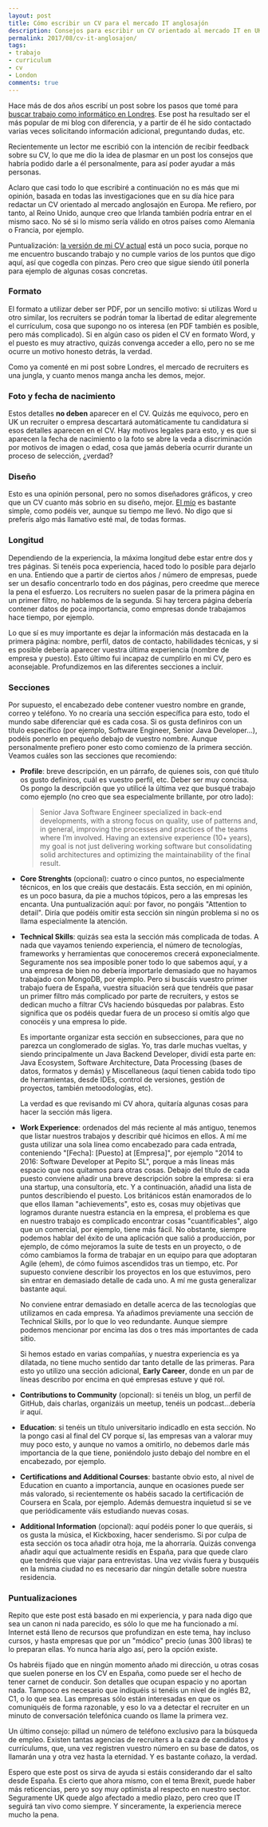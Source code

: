 ```yaml
---
layout: post
title: Cómo escribir un CV para el mercado IT anglosajón
description: Consejos para escribir un CV orientado al mercado IT en UK e Irlanda
permalink: 2017/08/cv-it-anglosajon/
tags:
- trabajo
- curriculum
- cv
- London
comments: true
---
```


Hace más de dos años escribí un post sobre los pasos que tomé para [buscar trabajo como informático en Londres](/2015/04/trabajo-londres/). Ese post ha resultado ser el más popular de mi blog con diferencia, y a partir de él he sido contactado varias veces solicitando información adicional, preguntando dudas, etc.

Recientemente un lector me escribió con la intención de recibir feedback sobre su CV, lo que me dio la idea de plasmar en un post los consejos que habría podido darle a él personalmente, para así poder ayudar a más personas.

<!--break-->

Aclaro que casi todo lo que escribiré a continuación no es más que mi opinión, basada en todas las investigaciones que en su día hice para redactar un CV orientado al mercado anglosajón en Europa. Me refiero, por tanto, al Reino Unido, aunque creo que Irlanda también podría entrar en el mismo saco. No sé si lo mismo sería válido en otros países como Alemania o Francia, por ejemplo.

Puntualización: [la versión de mi CV actual](http://raulavila.com/public/CV_Raul_Avila.pdf) está un poco sucia, porque no me encuentro buscando trabajo y no cumple varios de los puntos que digo aquí, así que cogedla con pinzas. Pero creo que sigue siendo útil ponerla para ejemplo de algunas cosas concretas.

### Formato

El formato a utilizar deber ser PDF, por un sencillo motivo: si utilizas Word u otro similar, los recruiters se podrán tomar la libertad de editar alegremente el currículum, cosa que supongo no os interesa (en PDF también es posible, pero más complicado). Si en algún caso os piden el CV en formato Word, y el puesto es muy atractivo, quizás convenga acceder a ello, pero no se me ocurre un motivo honesto detrás, la verdad.

Como ya comenté en mi post sobre Londres, el mercado de recruiters es una jungla, y cuanto menos manga ancha les demos, mejor.

### Foto y fecha de nacimiento

Estos detalles **no deben** aparecer en el CV. Quizás me equivoco, pero en UK un recruiter o empresa descartará automáticamente tu candidatura si esos detalles aparecen en el CV. Hay motivos legales para esto, y es que si aparecen la fecha de nacimiento o la foto se abre la veda a discriminación por motivos de imagen o edad, cosa que jamás debería ocurrir durante un proceso de selección, ¿verdad?

### Diseño

Esto es una opinión personal, pero no somos diseñadores gráficos, y creo que un CV cuanto más sobrio en su diseño, mejor. [El mío](http://raulavila.com/public/CV_Raul_Avila.pdf) es bastante simple, como podéis ver, aunque su tiempo me llevó. No digo que si preferís algo más llamativo esté mal, de todas formas.

### Longitud

Dependiendo de la experiencia, la máxima longitud debe estar entre dos y tres páginas. Si tenéis poca experiencia, haced todo lo posible para dejarlo en una. Entiendo que a partir de ciertos años / número de empresas, puede ser un desafío concentrarlo todo en dos páginas, pero creedme que merece la pena el esfuerzo. Los recruiters no suelen pasar de la primera página en un primer filtro, no hablemos de la segunda. Si hay tercera página debería contener datos de poca importancia, como empresas donde trabajamos hace tiempo, por ejemplo.

Lo que sí es muy importante es dejar la información más destacada en la primera página: nombre, perfil, datos de contacto, habilidades técnicas, y si es posible debería aparecer vuestra última experiencia (nombre de empresa y puesto). Esto último fui incapaz de cumplirlo en mi CV, pero es aconsejable. Profundizemos en las diferentes secciones a incluir.

### Secciones

Por supuesto, el encabezado debe contener vuestro nombre en grande, correo y teléfono. Yo no crearía una sección específica para esto, todo el mundo sabe diferenciar qué es cada cosa. Si os gusta definiros con un título específico (por ejemplo, Software Engineer, Senior Java Developer...), podéis ponerlo en pequeño debajo de vuestro nombre. Aunque personalmente prefiero poner esto como comienzo de la primera sección. Veamos cuáles son las secciones que recomiendo:

* **Profile**: breve descripción, en un párrafo, de quienes sois, con qué título os gusto definiros, cuál es vuestro perfil, etc. Deber ser muy concisa. Os pongo la descripción que yo utilicé la última vez que busqué trabajo como ejemplo (no creo que sea especialmente brillante, por otro lado):
  > Senior Java Software Engineer specialized in back-end developments, with a strong focus on quality, use of patterns and, in general, improving the processes and practices of the teams where I’m involved. Having an extensive experience (10+ years), my goal is not just delivering working software but consolidating solid architectures and optimizing the maintainability of the final result.

* **Core Strenghts** (opcional): cuatro o cinco puntos, no especialmente técnicos, en los que creáis que destacáis. Esta sección, en mi opinión, es un poco basura, da pie a muchos tópicos, pero a las empresas les encanta. Una puntualización aquí: por favor, no pongáis "Attention to detail". Diría que podéis omitir esta sección sin ningún problema si no os llama especialmente la atención.

* **Technical Skills**: quizás sea esta la sección más complicada de todas. A nada que vayamos teniendo experiencia, el número de tecnologías, frameworks y herramientas que conoceremos crecerá exponecialmente. Seguramente nos sea imposible poner todo lo que sabemos aquí, y a una empresa de bien no debería importarle demasiado que no hayamos trabajado con MongoDB, por ejemplo. Pero si buscáis vuestro primer trabajo fuera de España, vuestra situación será que tendréis que pasar un primer filtro más complicado por parte de recruiters, y estos se dedican mucho a filtrar CVs haciendo búsquedas por palabras. Esto significa que os podéis quedar fuera de un proceso si omitís algo que conocéis y una empresa lo pide.

  Es importante organizar esta sección en subsecciones, para que no parezca un conglomerado de siglas. Yo, tras darle muchas vueltas, y siendo principalmente un Java Backend Developer, dividí esta parte en: Java Ecosystem, Software Architecture, Data Processing (bases de datos, formatos y demás) y Miscellaneous (aquí tienen cabida todo tipo de herramientas, desde IDEs, control de versiones, gestión de proyectos, también metoodologías, etc).

  La verdad es que revisando mi CV ahora, quitaría algunas cosas para hacer la sección más ligera.

* **Work Experience**: ordenados del más reciente al más antiguo, tenemos que listar nuestros trabajos y describir qué hicimos en ellos. A mí me gusta utilizar una sola línea como encabezado para cada entrada, conteniendo "[Fecha]: [Puesto] at [Empresa]", por ejemplo "2014 to 2016: Software Developer at Pepito SL", porque a más líneas más espacio que nos quitamos para otras cosas. Debajo del título de cada puesto conviene añadir una breve descripción sobre la empresa: si era una startup, una consultoría, etc. Y a continuación, añadid una lista de puntos describiendo el puesto. Los británicos están enamorados de lo que ellos llaman "achievements", esto es, cosas muy objetivas que logramos durante nuestra estancia en la empresa, el problema es que en nuestro trabajo es complicado encontrar cosas "cuantificables", algo que un comercial, por ejemplo, tiene más fácil. No obstante, siempre podemos hablar del éxito de una aplicación que salió a producción, por ejemplo, de cómo mejoramos la suite de tests en un proyecto, o de cómo cambiamos la forma de trabajar en un equipo para que adoptaran Agile (ehem), de cómo fuimos ascendidos tras un tiempo, etc. Por supuesto conviene describir los proyectos en los que estuvimos, pero sin entrar en demasiado detalle de cada uno. A mí me gusta generalizar bastante aquí.

  No conviene entrar demasiado en detalle acerca de las tecnologías que utilizamos en cada empresa. Ya añadimos previamente una sección de Technical Skills, por lo que lo veo redundante. Aunque siempre podemos mencionar por encima las dos o tres más importantes de cada sitio.

  Si hemos estado en varias compañías, y nuestra experiencia es ya dilatada, no tiene mucho sentido dar tanto detalle de las primeras. Para esto yo utilizo una sección adicional, **Early Career**, donde en un par de líneas describo por encima en qué empresas estuve y qué rol.

* **Contributions to Community** (opcional): si tenéis un blog, un perfil de GitHub, dais charlas, organizáis un meetup, tenéis un podcast...debería ir aquí.

* **Education**: si tenéis un título universitario indicadlo en esta sección. No la pongo casi al final del CV porque sí, las empresas van a valorar muy muy poco esto, y aunque no vamos a omitirlo, no debemos darle más importancia de la que tiene, poniéndolo justo debajo del nombre en el encabezado, por ejemplo.

* **Certifications and Additional Courses**: bastante obvio esto, al nivel de Education en cuanto a importancia, aunque en ocasiones puede ser más valorado, si recientemente os habéis sacado la certificación de Coursera en Scala, por ejemplo. Además demuestra inquietud si se ve que periódicamente váis estudiando nuevas cosas.

* **Additional Information** (opcional): aquí podéis poner lo que queráis, si os gusta la música, el Kickboxing, hacer senderismo. Si por culpa de esta sección os toca añadir otra hoja, me la ahorraría. Quizás convenga añadir aquí que actualmente residís en España, para que quede claro que tendréis que viajar para entrevistas. Una vez viváis fuera y busquéis en la misma ciudad no es necesario dar ningún detalle sobre nuestra residencia.

### Puntualizaciones

Repito que este post está basado en mi experiencia, y para nada digo que sea un canon ni nada parecido, es sólo lo que me ha funcionado a mí. Internet está lleno de recursos que profundizan en este tema, hay incluso cursos, y hasta empresas que por un "módico" precio (unas 300 libras) te lo preparan ellas. Yo nunca haría algo así, pero la opción existe.

Os habréis fijado que en ningún momento añado mi dirección, u otras cosas que suelen ponerse en los CV en España, como puede ser el hecho de tener carnet de conducir. Son detalles que ocupan espacio y no aportan nada. Tampoco es necesario que indiquéis si tenéis un nivel de inglés B2, C1, o lo que sea. Las empresas sólo están interesadas en que os comuniquéis de forma razonable, y eso lo va a detectar el recruiter en un minuto de conversación telefónica cuando os llame la primera vez.

Un último consejo: pillad un número de teléfono exclusivo para la búsqueda de empleo. Existen tantas agencias de recruiters a la caza de candidatos y currículums, que, una vez registren vuestro número en su base de datos, os llamarán una y otra vez hasta la eternidad. Y es bastante coñazo, la verdad.

Espero que este post os sirva de ayuda si estáis considerando dar el salto desde España. Es cierto que ahora mismo, con el tema Brexit, puede haber más reticencias, pero yo soy muy optimista al respecto en nuestro sector. Seguramente UK quede algo afectado a medio plazo, pero creo que IT seguirá tan vivo como siempre. Y sinceramente, la experiencia merece mucho la pena.
